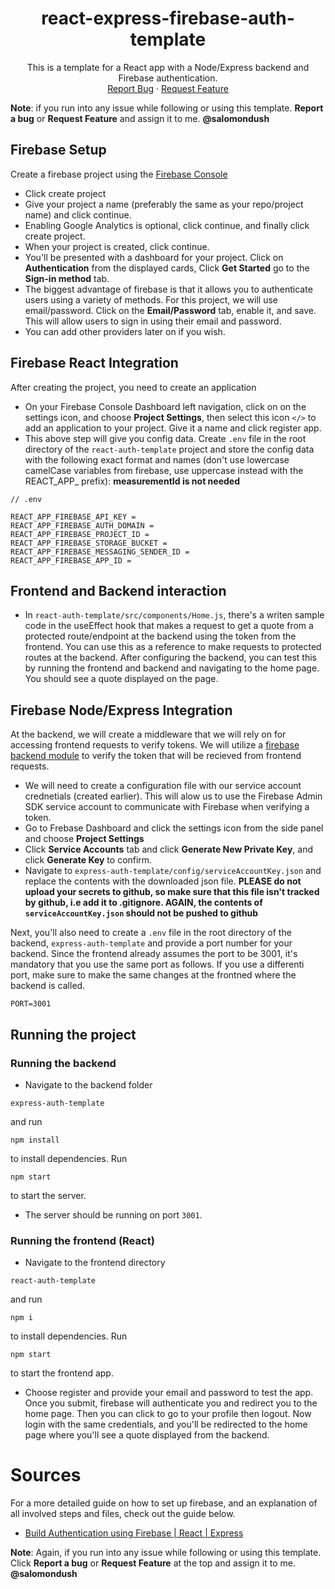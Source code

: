 <h1 align="center">react-express-firebase-auth-template</h1>
<div>
  <p align="center">
    This is a template for a React app with a Node/Express backend and Firebase authentication.
    <br />
    <a href="https://github.com/ChangePlusPlusVandy/react-express-firebase-auth-template/issues">Report Bug</a>
    ·
    <a href="https://github.com/ChangePlusPlusVandy/react-express-firebase-auth-template/issues">Request Feature</a>
  </p>
</div>

**Note**: if you run into any issue while following or using this template. **Report a bug** or **Request Feature** and assign it to me. **@salomondush**
## Firebase Setup
Create a firebase project using the [Firebase Console](https://console.firebase.google.com/u/0/?pli=1) 
- Click create project
- Give your project a name (preferably the same as your repo/project name) and click continue.
- Enabling Google Analytics is optional, click continue, and finally click create project.
- When your project is created, click continue.
- You'll be presented with a dashboard for your project. Click on **Authentication** from the displayed cards, Click **Get Started** go to the **Sign-in method** tab. 
- The biggest advantage of firebase is that it allows you to authenticate users using a variety of methods. For this project, we will use email/password. Click on the **Email/Password** tab, enable it, and save. This will allow users to sign in using their email and password.
- You can add other providers later on if you wish.

## Firebase React Integration

After creating the project, you need to create an application
- On your Firebase Console Dashboard left navigation, click on on the settings icon, and choose **Project Settings**, then select this icon `</>` to add an application to your project. Give it a name and click register app.
- This above step will give you config data. Create `.env` file in the root directory of the `react-auth-template` project and store the config data with the following exact format and names (don't use lowercase camelCase variables from firebase, use uppercase instead with the REACT_APP_ prefix):
**measurementId is not needed**
```
// .env

REACT_APP_FIREBASE_API_KEY = 
REACT_APP_FIREBASE_AUTH_DOMAIN = 
REACT_APP_FIREBASE_PROJECT_ID = 
REACT_APP_FIREBASE_STORAGE_BUCKET = 
REACT_APP_FIREBASE_MESSAGING_SENDER_ID = 
REACT_APP_FIREBASE_APP_ID = 
```

## Frontend and Backend interaction

- In `react-auth-template/src/components/Home.js`, there's a writen sample code in the useEffect hook
that makes a request to get a quote from a protected route/endpoint at the backend using the token from the frontend. You can use this as a reference to make requests to protected routes at the backend. After configuring the backend, you can test this by running the frontend and backend and navigating to the home page. You should see a quote displayed on the page.
## Firebase Node/Express Integration

At the backend, we will create a middleware that we will rely on for accessing frontend requests to verify tokens. We will utilize a [firebase backend module](https://github.com/ChangePlusPlusVandy/react-express-firebase-auth-template/issues) to verify the token that will be recieved from frontend requests.

- We will need to create a configuration file with our service account crednetials (created earlier). This will alow us to use the Firebase Admin SDK service account to communicate with Firebase when verifying a token.
- Go to Frebase Dashboard and click the settings icon from the side panel and choose **Project Settings**
- Click **Service Accounts** tab and click **Generate New Private Key**, and click **Generate Key** to confirm.
- Navigate to `express-auth-template/config/serviceAccountKey.json` and replace the contents with the downloaded json file. **PLEASE do not upload your secrets to github, so make sure that this file isn't tracked by github, i.e add it to .gitignore. AGAIN, the contents of `serviceAccountKey.json` should not be pushed to github**

Next, you'll also need to create a `.env` file in the root directory of the backend, `express-auth-template` and provide a port number for your backend. Since the frontend already assumes the port to be 3001, it's mandatory that you use the same port as follows. If you use a differenti port, make sure to make the same changes at the frontned where the backend is called.

```
PORT=3001
```

## Running the project

### Running the backend
- Navigate to the backend folder 
```
express-auth-template
``` 
and run 
```
npm install
``` 
to install dependencies. Run 
```
npm start
``` 
to start the server.

- The server should be running on port `3001`.

### Running the frontend (React)

- Navigate to the frontend directory
```
react-auth-template
```
and run
```
npm i
```
to install dependencies. Run
```
npm start
```
to start the frontend app.
- Choose register and provide your email and password to test the app. Once you submit, firebase will authenticate you and redirect you to the home page. Then you can click to go to your profile then logout. Now login with the same credentials, and you'll be redirected to the home page where you'll see a quote displayed from the backend.

# Sources
For a more detailed guide on how to set up firebase, and an explanation of all involved steps and files, check out the guide below. 

- [Build Authentication using Firebase | React | Express](https://dev.to/earthcomfy/build-authentication-using-firebase-react-express-28ig#firebase-react) 

**Note**: Again, if you run into any issue while following or using this template. Click **Report a bug** or **Request Feature** at the top and assign it to me. **@salomondush**
